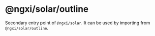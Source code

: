 # @ngxi/solar/outline

Secondary entry point of `@ngxi/solar`. It can be used by importing from `@ngxi/solar/outline`.
